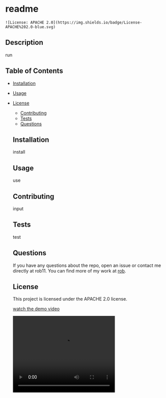 # readme
    ![License: APACHE 2.0](https://img.shields.io/badge/License-APACHE%202.0-blue.svg)
  
  ## Description
  
  run
  
  ## Table of Contents
  
  * [Installation](#installation)
  * [Usage](#usage)
  
* [License](#license)

  * [Contributing](#contributing)
  * [Tests](#tests)
  * [Questions](#questions)
  
  ## Installation
  
  install
  
  ## Usage
  
  use
  
  ## Contributing
  
  input
  
  ## Tests
  
  test
  
  ## Questions
  
  If you have any questions about the repo, open an issue or contact me directly at rob11. You can find more of my work at [rob](https://github.com/rob/).
  
  ## License
  
  This project is licensed under the APACHE 2.0 license.
  
  [watch the demo video](./assets/New1readme.mov)

  <video width="320" height="240" controls src="./assets/New1readme.mov">

</video>
